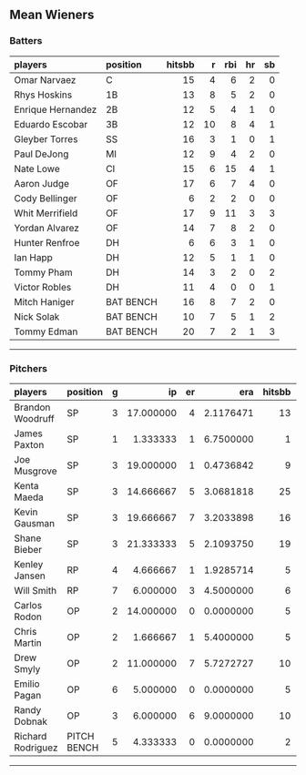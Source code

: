 ## Mean Wieners

### Batters

 
|players           |position  | hitsbb|  r| rbi| hr| sb| 
|:-----------------|:---------|------:|--:|---:|--:|--:| 
|Omar Narvaez      |C         |     15|  4|   6|  2|  0| 
|Rhys Hoskins      |1B        |     13|  8|   5|  2|  0| 
|Enrique Hernandez |2B        |     12|  5|   4|  1|  0| 
|Eduardo Escobar   |3B        |     12| 10|   8|  4|  1| 
|Gleyber Torres    |SS        |     16|  3|   1|  0|  1| 
|Paul DeJong       |MI        |     12|  9|   4|  2|  0| 
|Nate Lowe         |CI        |     15|  6|  15|  4|  1| 
|Aaron Judge       |OF        |     17|  6|   7|  4|  0| 
|Cody Bellinger    |OF        |      6|  2|   2|  0|  0| 
|Whit Merrifield   |OF        |     17|  9|  11|  3|  3| 
|Yordan Alvarez    |OF        |     14|  7|   8|  2|  0| 
|Hunter Renfroe    |DH        |      6|  6|   3|  1|  0| 
|Ian Happ          |DH        |     12|  5|   1|  1|  0| 
|Tommy Pham        |DH        |     14|  3|   2|  0|  2| 
|Victor Robles     |DH        |     11|  4|   0|  0|  1| 
|Mitch Haniger     |BAT BENCH |     16|  8|   7|  2|  0| 
|Nick Solak        |BAT BENCH |     10|  7|   5|  1|  2| 
|Tommy Edman       |BAT BENCH |     20|  7|   2|  1|  3| 


* * *

### Pitchers

 
|players           |position    |  g|        ip| er|       era| hitsbb|      whip| so|  w| sv| 
|:-----------------|:-----------|--:|---------:|--:|---------:|------:|---------:|--:|--:|--:| 
|Brandon Woodruff  |SP          |  3| 17.000000|  4| 2.1176471|     13| 0.7647059| 19|  0|  0| 
|James Paxton      |SP          |  1|  1.333333|  1| 6.7500000|      1| 0.7500000|  2|  0|  0| 
|Joe Musgrove      |SP          |  3| 19.000000|  1| 0.4736842|      9| 0.4736842| 24|  2|  0| 
|Kenta Maeda       |SP          |  3| 14.666667|  5| 3.0681818|     25| 1.7045455| 16|  1|  0| 
|Kevin Gausman     |SP          |  3| 19.666667|  7| 3.2033898|     16| 0.8135593| 18|  0|  0| 
|Shane Bieber      |SP          |  3| 21.333333|  5| 2.1093750|     19| 0.8906250| 35|  1|  0| 
|Kenley Jansen     |RP          |  4|  4.666667|  1| 1.9285714|      5| 1.0714286|  3|  0|  2| 
|Will Smith        |RP          |  7|  6.000000|  3| 4.5000000|      6| 1.0000000|  9|  0|  2| 
|Carlos Rodon      |OP          |  2| 14.000000|  0| 0.0000000|      5| 0.3571429| 16|  2|  0| 
|Chris Martin      |OP          |  2|  1.666667|  1| 5.4000000|      5| 3.0000000|  1|  0|  0| 
|Drew Smyly        |OP          |  2| 11.000000|  7| 5.7272727|     10| 0.9090909| 11|  0|  0| 
|Emilio Pagan      |OP          |  6|  5.000000|  0| 0.0000000|      5| 1.0000000|  5|  2|  0| 
|Randy Dobnak      |OP          |  3|  6.000000|  6| 9.0000000|     10| 1.6666667|  1|  0|  1| 
|Richard Rodriguez |PITCH BENCH |  5|  4.333333|  0| 0.0000000|      2| 0.4615385|  5|  0|  1| 


* * *



